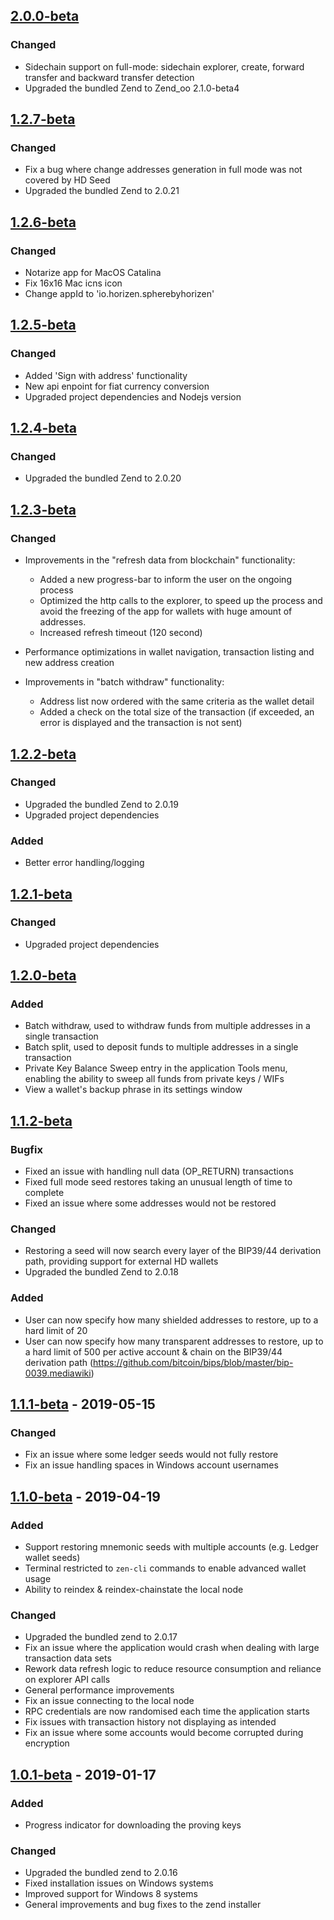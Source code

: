 ## [2.0.0-beta](https://github.com/HorizenOfficial/Sphere_by_Horizen_Sidechain_Testnet/releases/tag/desktop-v2.0.0-beta)
### Changed
- Sidechain support on full-mode: sidechain explorer, create, forward transfer and backward transfer detection
- Upgraded the bundled Zend to Zend_oo 2.1.0-beta4

## [1.2.7-beta](https://github.com/HorizenOfficial/Sphere_by_Horizen/releases/tag/desktop-v1.2.7-beta)
### Changed
- Fix a bug where change addresses generation in full mode was not covered by HD Seed
- Upgraded the bundled Zend to 2.0.21

## [1.2.6-beta](https://github.com/HorizenOfficial/Sphere_by_Horizen/releases/tag/desktop-v1.2.6-beta)
### Changed
- Notarize app for MacOS Catalina
- Fix 16x16 Mac icns icon
- Change appId to 'io.horizen.spherebyhorizen'

## [1.2.5-beta](https://github.com/HorizenOfficial/Sphere_by_Horizen/releases/tag/desktop-v1.2.5-beta)
### Changed
- Added 'Sign with address' functionality
- New api enpoint for fiat currency conversion
- Upgraded project dependencies and Nodejs version

## [1.2.4-beta](https://github.com/HorizenOfficial/Sphere_by_Horizen/releases/tag/desktop-v1.2.4-beta)
### Changed

- Upgraded the bundled Zend to 2.0.20

## [1.2.3-beta](https://github.com/HorizenOfficial/Sphere_by_Horizen/releases/tag/desktop-v1.2.3-beta)
### Changed
- Improvements in the "refresh data from blockchain" functionality:

  - Added a new progress-bar to inform the user on the ongoing process
  - Optimized the http calls to the explorer, to speed up the process and avoid the freezing of the app for wallets with huge amount of addresses.
  - Increased refresh timeout (120 second)

- Performance optimizations in wallet navigation, transaction listing and new address creation

- Improvements in "batch withdraw" functionality:
  - Address list now ordered with the same criteria as the wallet detail
  - Added a check on the total size of the transaction (if exceeded, an error is displayed and the transaction is not sent)

## [1.2.2-beta](https://github.com/HorizenOfficial/Sphere_by_Horizen/releases/tag/desktop-v1.2.2-beta)
### Changed
- Upgraded the bundled Zend to 2.0.19
- Upgraded project dependencies
### Added
- Better error handling/logging

## [1.2.1-beta](https://github.com/HorizenOfficial/Sphere_by_Horizen/releases/tag/desktop-v1.2.1-beta)
### Changed
- Upgraded project dependencies

## [1.2.0-beta](https://github.com/HorizenOfficial/Sphere_by_Horizen/releases/tag/desktop-v1.2.0-beta)
### Added
- Batch withdraw, used to withdraw funds from multiple addresses in a single transaction
- Batch split, used to deposit funds to multiple addresses in a single transaction
- Private Key Balance Sweep entry in the application Tools menu, enabling the ability to sweep all funds from private keys / WIFs
- View a wallet's backup phrase in its settings window

## [1.1.2-beta](https://github.com/HorizenOfficial/Sphere_by_Horizen/releases/tag/desktop-v1.1.2-beta)
### Bugfix
- Fixed an issue with handling null data (OP_RETURN) transactions
- Fixed full mode seed restores taking an unusual length of time to complete
- Fixed an issue where some addresses would not be restored
### Changed
- Restoring a seed will now search every layer of the BIP39/44 derivation path, providing support for external HD wallets
- Upgraded the bundled Zend to 2.0.18
### Added
- User can now specify how many shielded addresses to restore, up to a hard limit of 20
- User can now specify how many transparent addresses to restore, up to a hard limit of 500 per active account & chain on the BIP39/44 derivation path (https://github.com/bitcoin/bips/blob/master/bip-0039.mediawiki)

## [1.1.1-beta](https://github.com/HorizenOfficial/Sphere_by_Horizen/releases/tag/desktop-v1.1.1-beta) - 2019-05-15
### Changed
- Fix an issue where some ledger seeds would not fully restore
- Fix an issue handling spaces in Windows account usernames

## [1.1.0-beta](https://github.com/HorizenOfficial/Sphere_by_Horizen/releases/tag/desktop-v1.1.0-beta) - 2019-04-19
### Added
- Support restoring mnemonic seeds with multiple accounts (e.g. Ledger wallet seeds)
- Terminal restricted to `zen-cli` commands to enable advanced wallet usage
- Ability to reindex & reindex-chainstate the local node

### Changed
- Upgraded the bundled zend to 2.0.17
- Fix an issue where the application would crash when dealing with large transaction data sets
- Rework data refresh logic to reduce resource consumption and reliance on explorer API calls
- General performance improvements
- Fix an issue connecting to the local node
- RPC credentials are now randomised each time the application starts
- Fix issues with transaction history not displaying as intended
- Fix an issue where some accounts would become corrupted during encryption

## [1.0.1-beta](https://github.com/HorizenOfficial/Sphere_by_Horizen/releases/tag/desktop-v1.0.1-beta) - 2019-01-17
### Added
- Progress indicator for downloading the proving keys

### Changed
- Upgraded the bundled zend to 2.0.16
- Fixed installation issues on Windows systems
- Improved support for Windows 8 systems
- General improvements and bug fixes to the zend installer
